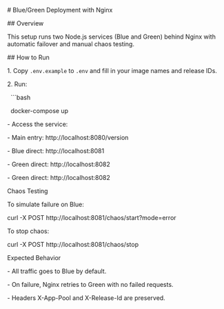 \# Blue/Green Deployment with Nginx



\## Overview

This setup runs two Node.js services (Blue and Green) behind Nginx with automatic failover and manual chaos testing.



\## How to Run



1\. Copy `.env.example` to `.env` and fill in your image names and release IDs.

2\. Run:

&nbsp;  ```bash

&nbsp;  docker-compose up

\- Access the service:

\- Main entry: http://localhost:8080/version

\- Blue direct: http://localhost:8081

\- Green direct: http://localhost:8082

\- Green direct: http://localhost:8082



Chaos Testing

To simulate failure on Blue:

curl -X POST http://localhost:8081/chaos/start?mode=error





To stop chaos:

curl -X POST http://localhost:8081/chaos/stop





Expected Behavior

\- All traffic goes to Blue by default.

\- On failure, Nginx retries to Green with no failed requests.

\- Headers X-App-Pool and X-Release-Id are preserved.





